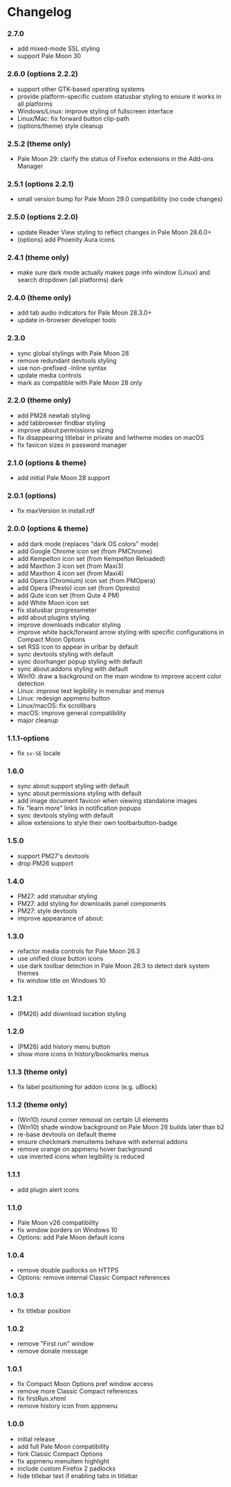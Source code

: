# Changelog

### 2.7.0
- add mixed-mode SSL styling
- support Pale Moon 30

### 2.6.0 (options 2.2.2)
- support other GTK-based operating systems
- provide platform-specific custom statusbar styling to ensure it works in all platforms
- Windows/Linux: improve styling of fullscreen interface
- Linux/Mac: fix forward button clip-path
- (options/theme) style cleanup

### 2.5.2 (theme only)
- Pale Moon 29: clarify the status of Firefox extensions in the Add-ons Manager

### 2.5.1 (options 2.2.1)
- small version bump for Pale Moon 29.0 compatibility (no code changes)

### 2.5.0 (options 2.2.0)
- update Reader View styling to reflect changes in Pale Moon 28.6.0+
- (options) add Phoenity Aura icons

### 2.4.1 (theme only)
- make sure dark mode actually makes page info window (Linux) and search dropdown (all platforms) dark

### 2.4.0 (theme only)
- add tab audio indicators for Pale Moon 28.3.0+
- update in-browser developer tools

### 2.3.0
- sync global stylings with Pale Moon 28
- remove redundant devtools styling
- use non-prefixed -inline syntax
- update media controls
- mark as compatible with Pale Moon 28 only

### 2.2.0 (theme only)
- add PM28 newtab styling
- add tabbrowser findbar styling
- improve about:permissions sizing
- fix disappearing titlebar in private and lwtheme modes on macOS
- fix favicon sizes in password manager

### 2.1.0 (options & theme)
- add initial Pale Moon 28 support

### 2.0.1 (options)
- fix maxVersion in install.rdf

### 2.0.0 (options & theme)
- add dark mode (replaces "dark OS colors" mode)
- add Google Chrome icon set (from PMChrome)
- add Kempelton icon set (from Kempelton Reloaded)
- add Maxthon 3 icon set (from Maxi3)
- add Maxthon 4 icon set (from Maxi4)
- add Opera (Chromium) icon set (from PMOpera)
- add Opera (Presto) icon set (from Opresto)
- add Qute icon set (from Qute 4 PM)
- add White Moon icon set
- fix statusbar progressmeter
- add about:plugins styling
- improve downloads indicator styling
- improve white back/forward arrow styling with specific configurations in Compact Moon Options
- set RSS icon to appear in urlbar by default
- sync devtools styling with default
- sync doorhanger popup styling with default
- sync about:addons styling with default
- Win10: draw a background on the main window to improve accent color detection
- Linux: improve text legibility in menubar and menus
- Linux: redesign appmenu button
- Linux/macOS: fix scrollbars
- macOS: improve general compatibility
- major cleanup

### 1.1.1-options
- fix `sv-SE` locale

### 1.6.0
- sync about:support styling with default
- sync about:permissions styling with default
- add image document favicon when viewing standalone images
- fix "learn more" links in notification popups
- sync devtools styling with default
- allow extensions to style their own toolbarbutton-badge

### 1.5.0
- support PM27's devtools
- drop PM26 support

### 1.4.0
- PM27: add statusbar styling
- PM27: add styling for downloads panel components
- PM27: style devtools
- improve appearance of about:

### 1.3.0
- refactor media controls for Pale Moon 26.3
- use unified close button icons
- use dark toolbar detection in Pale Moon 26.3 to detect dark system themes
- fix window title on Windows 10

### 1.2.1
- (PM26) add download location styling

### 1.2.0
- (PM26) add history menu button
- show more icons in history/bookmarks menus

### 1.1.3 (theme only)
- fix label positioning for addon icons (e.g. uBlock)

### 1.1.2 (theme only)
- (Win10) round corner removal on certain UI elements
- (Win10) shade window background on Pale Moon 26 builds later than b2
- re-base devtools on default theme
- ensure checkmark menuitems behave with external addons
- remove orange on appmenu hover background
- use inverted icons when legibility is reduced

### 1.1.1
- add plugin alert icons

### 1.1.0
- Pale Moon v26 compatibility
- fix window borders on Windows 10
- Options: add Pale Moon default icons

### 1.0.4
- remove double padlocks on HTTPS
- Options: remove internal Classic Compact references

### 1.0.3
- fix titlebar position

### 1.0.2
- remove "First run" window
- remove donate message

### 1.0.1
- fix Compact Moon Options pref window access
- remove more Classic Compact references
- fix firstRun.xhtml
- remove history icon from appmenu

### 1.0.0
- initial release
- add full Pale Moon compatibility
- fork Classic Compact Options
- fix appmenu menuitem highlight
- include custom Firefox 2 padlocks
- hide titlebar text if enabling tabs in titlebar
